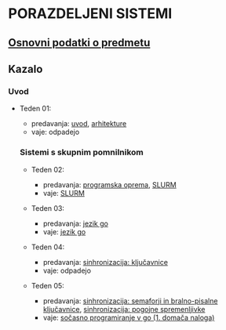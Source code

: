 # PORAZDELJENI SISTEMI

## [Osnovni podatki o predmetu](podatki.md)

## Kazalo

### Uvod

- Teden 01:
  - predavanja:
      [uvod](predavanja/01-uvod/uvod.md),
      [arhitekture](predavanja/02-arhitekture/arhitekture.md)
  - vaje: odpadejo

  ### Sistemi s skupnim pomnilnikom
  
  - Teden 02:
    - predavanja:
      [programska oprema](predavanja/03-programska-oprema/programska-oprema.md),
      [SLURM](predavanja/04-slurm/slurm.md)
    - vaje: [SLURM](vaje/01-uporaba_gruce/Uporaba_gruce.md)

  - Teden 03:
    - predavanja:
      [jezik go](predavanja/05-go/go.md)
    - vaje: [jezik go](vaje/02-programski_jezik_go/Uvod_v_go.md)

  - Teden 04:
    - predavanja:
      [sinhronizacija: ključavnice](predavanja/06-sinhronizacija-1/sinhronizacija-1.md)
    - vaje: odpadejo

  - Teden 05:
    - predavanja:
      [sinhronizacija: semaforji in bralno-pisalne ključavnice](predavanja/07-sinhronizacija-2/sinhronizacija-2.md),
      [sinhronizacija: pogojne spremenljivke](predavanja/08-sinhronizacija-3/sinhronizacija-3.md)
    - vaje: [sočasno programiranje v go (1. domača naloga)](vaje/03-gorutine/Socasno_programiranje_go.md)
